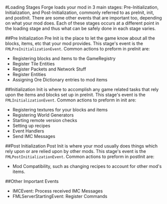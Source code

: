 #Loading Stages
Forge loads your mod in 3 main stages: Pre-Initialization, Initialization, and Post-Initialization, commonly referred to as preInit, init, and postInit.
There are some other events that are important too, depending on what your mod does.
Each of these stages occurs at a different point in the loading stage and thus what can be safely done in each stage varies.

##Pre Initialization
Pre Init is the place to let the game know about all the blocks, items, etc that your mod provides.
This stage's event is the `FMLPreInitializationEvent`.
Common actions to preform in preInit are:
  * Registering blocks and items to the GameRegistry
  * Register Tile Entities
  * Register Packets and Network Stuff
  * Register Entities
  * Assigning Ore Dictionary entries to mod items

##Initialization
Init is where to accomplish any game related tasks that rely upon the items and blocks set up in preInit.
This stage's event is the `FMLInitializationEvent`.
Common actions to preform in init are:
  * Registering textures for your blocks and items
  * Registering World Generators
  * Starting remote version checks
  * Setting up recipes
  * Event Handlers
  * Send IMC Messages

##Post Initialization
Post Init is where your mod usually does things which rely upon or are relied upon by other mods.
This stage's event is the `FMLPostInitializationEvent`.
Common actions to preform in postInit are:
  * Mod Compatibility, such as changing recipes to account for other mod's items.

##Other Important Events
  * IMCEvent: Process received IMC Messages
  * FMLServerStartingEvent: Register Commands